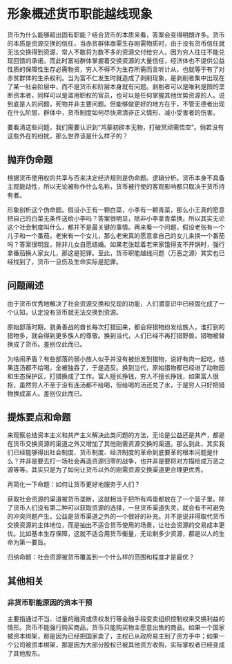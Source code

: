 # 形象概述货币职能越线现象

货币为什么能够超出固有职能？结合货币的本质来看，答案会变得明朗许多。货币的本质是资源交换的信任，当赤贫群体亟需生存刚需物质时，由于没有货币信任就无法交换得到资源，常人不敢将为数不多的资源交付给穷人，因为穷人往往不能兑现回馈的承诺。而此时富裕群体掌握着交换资源的大量信任，经济体也不提供公益性质的保障性生存必需物资，穷人不得不为生存所需而言听计从，也就等于有了对赤贫群体的生杀权利。当为富不仁发生时就造成了剥削现象，是剥削者集中出现在了某一社会阶层中，而不是货币和阶层本身就有问题。剥削者可以是唯利是图的垄断资本者，同样可以是滥用职权的官员，也可以是任何掌握其他优势资源的人。说到底是人的问题，死物并非主要问题。但能够做更好的地方在于，不管无德者出现在什么阶层、群体中，货币制度如何尽快肃清非正义情形、减小受害者的伤害。

要看清这些问题，我们需要认识到“鸿蒙初辟本无物，打破冥顽需悟空”。倘若没有这些外在的纷扰，那么世界该是什么样子的？

## 抛弃伪命题
根据货币使用权的共享与否来决定经济规则是伪命题。逻辑分析。货币本身不具备主观能动性，所以无论被称作什么名称，货币被行使的客观影响都只取决于货币持有者。

形象剖析这个伪命题。假设小王有一颗白菜，小李有一颗青菜，那么小王真的愿意把自己的白菜无条件送给小李吗？答案很明显，除非小李拿青菜换。所以其实无论这个社会制度叫什么，都并不是最关键的事情。再来看一个问题，假设老张有一个儿子和一个番茄，老宋有一个女儿，那么老宋真的愿意拿自己的女儿来换一个番茄吗？答案很明显，除非儿女自愿结婚。如果老张趁着老宋家饿得支不开锅时，强行拿番茄换人家女儿，那这是犯罪。至此，货币职能越线问题（万恶之源）其实也已经找到了，货币一旦伤及生命实际是犯罪。

## 问题阐述
由于货币优秀地解决了社会资源交换和兑现的功能，人们潜意识中已经固化成了一个认知，认定没有货币就无法交换到资源。

原始部落时期，骁勇善战的酋长每次打猎回来，都会将猎物纷发给族人，谁打到的猎物多，就会得到更多族人的尊敬。换到当代，人们已经不再打猎野兽，猎物被替换成了货币。差别仅此而已。

为啥闹矛盾？有些部落的弱小族人似乎并没有被纷发到猎物，说好有肉一起吃，结果连汤都不给喝，全被独吞了，于是造反。换到当代，原始猎物都已经进了动物园和生态保护区，打猎换成了工作。富人擅长挣钱，穷人不擅长挣钱，如果富人很抠，虽然穷人不至于没有连汤都不给喝，但给喝的汤还兑了水，于是穷人只好把猎物换成富人。差别仅此而已。

## 提炼要点和命题
来观察总结资本主义和共产主义解决此类问题的方法，无论是公益还是共产，都是在货币交换资源的渠道之外又增加了其他刚需资源交换的渠道。那么到此，其实我们已经能够得出社会制度、货币制度、经济制度的革命到底要革的根本问题是什么？并非是要去打一场社会再造资源归零的战争，也并非是要将对方描绘成万恶之源等等。其实只是为了如何让货币以外的刚需资源交换渠道更合理更优秀。

再简化一下命题：如何让货币更好地服务于人们？

获取社会资源的渠道被货币垄断，这就相当于把所有鸡蛋都放在了一个篮子里。除了货币人们没有第二种可以获取资源的选择，一旦货币渠道失灵，就会有不可避免的冲突问题产生。公益是货币渠道之外的一个很好的补充。并不是说非得取代货币交换资源的主体地位，而是抽出不适合货币使用的场景，让社会资源的交易成本更优。比如基本生存保障，这就不适合用货币衡量，无论剩多少资源，都是以人的生命为第一要旨。

归纳命题：社会资源被货币覆盖到一个什么样的范围和程度才是最优？

## 其他相关
### 非货币职能原因的资本干预
主要指通过不当、过量的融资或债权发行等金融手段变卖组织控制权来交换利益的情形。货币不能强行购买商品，货币只能购买物主愿意出售的商品。如果一个国家被资本绑架，那是因为已经把国家卖了，主权已从政府易主到了资方手中；如果一个公司被资本绑架，那是因为大部分股权已被其他资方收购，实际掌权者已经变成了其他股东。
